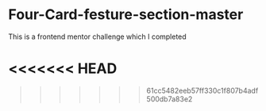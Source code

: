 # Four-Card-festure-section-master
This is a frontend mentor challenge which I completed



<<<<<<< HEAD
=======


>>>>>>> 61cc5482eeb57ff330c1f807b4adf500db7a83e2
